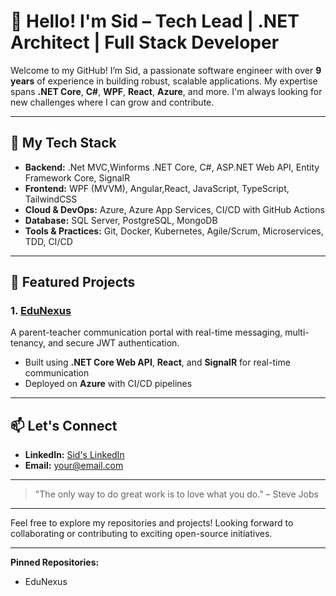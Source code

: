 # 👋 Hello! I'm Sid – Tech Lead | .NET Architect | Full Stack Developer

Welcome to my GitHub! I’m Sid, a passionate software engineer with over **9 years** of experience in building robust, scalable applications. My expertise spans **.NET Core**, **C#**, **WPF**, **React**, **Azure**, and more. I'm always looking for new challenges where I can grow and contribute.

---

## 🔧 My Tech Stack

- **Backend:** .Net MVC,Winforms .NET Core, C#, ASP.NET Web API, Entity Framework Core, SignalR  
- **Frontend:** WPF (MVVM), Angular,React, JavaScript, TypeScript, TailwindCSS  
- **Cloud & DevOps:** Azure, Azure App Services, CI/CD with GitHub Actions  
- **Database:** SQL Server, PostgreSQL, MongoDB  
- **Tools & Practices:** Git, Docker, Kubernetes, Agile/Scrum, Microservices, TDD, CI/CD

---

## 🚀 Featured Projects

### 1. **[EduNexus](https://github.com/BugingtheCode/EduNexus)**
A parent-teacher communication portal with real-time messaging, multi-tenancy, and secure JWT authentication.
- Built using **.NET Core Web API**, **React**, and **SignalR** for real-time communication
- Deployed on **Azure** with CI/CD pipelines



---

## 📫 Let's Connect

- **LinkedIn:** [Sid's LinkedIn](https://www.linkedin.com/in/deep-siddharth-verma-a53ab3aa/)
- **Email:** [your@email.com](mailto:deepsiddharthverma@gmail.com)



---

> "The only way to do great work is to love what you do." – Steve Jobs

---

Feel free to explore my repositories and projects! Looking forward to collaborating or contributing to exciting open-source initiatives.

---

**Pinned Repositories:**
- EduNexus

